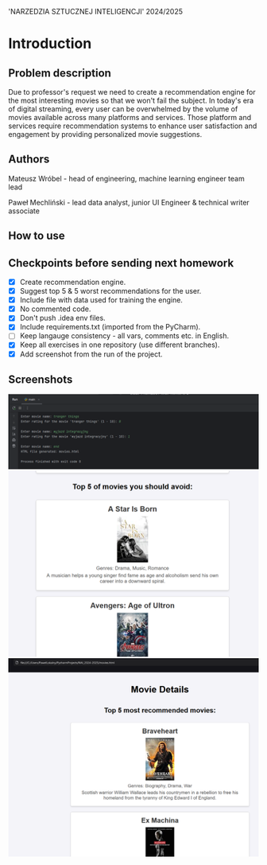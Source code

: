 'NARZEDZIA SZTUCZNEJ INTELIGENCJI' 2024/2025

# Introduction

## Problem description
Due to professor's request we need to create a recommendation engine for the most interesting movies so that we won't fail the subject. In today's era of digital streaming, every user can be overwhelmed by the volume of movies available across many platforms and services. Those platform and services require recommendation systems to enhance user satisfaction and engagement by providing personalized movie suggestions.

## Authors
Mateusz Wróbel - head of engineering, machine learning engineer team lead

Paweł Mechliński - lead data analyst, junior UI Engineer & technical writer associate

## How to use


## Checkpoints before sending next homework
- [x] Create recommendation engine.
- [x] Suggest top 5 & 5 worst recommendations for the user.
- [x] Include file with data used for training the engine.
- [x] No commented code.
- [x] Don't push .idea env files.
- [x] Include requirements.txt (imported from the PyCharm).
- [ ] Keep langauge consistency - all vars, comments etc. in English.
- [x] Keep all exercises in one repository (use different branches).
- [x] Add screenshot from the run of the project.

## Screenshots
![img.png](img.png)
![img_1.png](img_1.png)
![img_2.png](img_2.png)